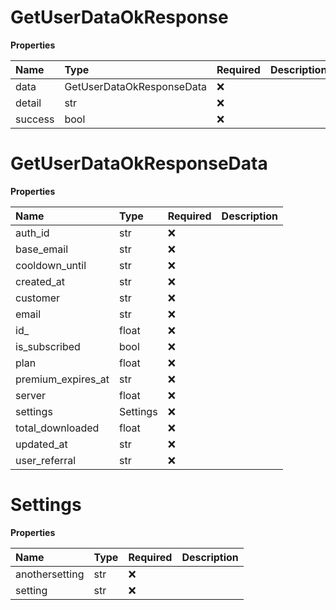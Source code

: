 # GetUserDataOkResponse

**Properties**

| Name    | Type                      | Required | Description |
| :------ | :------------------------ | :------- | :---------- |
| data    | GetUserDataOkResponseData | ❌       |             |
| detail  | str                       | ❌       |             |
| success | bool                      | ❌       |             |

# GetUserDataOkResponseData

**Properties**

| Name               | Type     | Required | Description |
| :----------------- | :------- | :------- | :---------- |
| auth_id            | str      | ❌       |             |
| base_email         | str      | ❌       |             |
| cooldown_until     | str      | ❌       |             |
| created_at         | str      | ❌       |             |
| customer           | str      | ❌       |             |
| email              | str      | ❌       |             |
| id\_               | float    | ❌       |             |
| is_subscribed      | bool     | ❌       |             |
| plan               | float    | ❌       |             |
| premium_expires_at | str      | ❌       |             |
| server             | float    | ❌       |             |
| settings           | Settings | ❌       |             |
| total_downloaded   | float    | ❌       |             |
| updated_at         | str      | ❌       |             |
| user_referral      | str      | ❌       |             |

# Settings

**Properties**

| Name           | Type | Required | Description |
| :------------- | :--- | :------- | :---------- |
| anothersetting | str  | ❌       |             |
| setting        | str  | ❌       |             |
